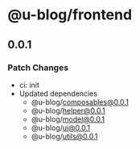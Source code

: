 # @u-blog/frontend

## 0.0.1

### Patch Changes

- ci: init
- Updated dependencies
  - @u-blog/composables@0.0.1
  - @u-blog/helper@0.0.1
  - @u-blog/model@0.0.1
  - @u-blog/ui@0.0.1
  - @u-blog/utils@0.0.1
